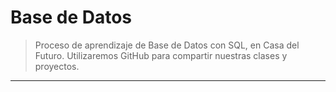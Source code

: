 Base de Datos
=============
> Proceso de aprendizaje de Base de Datos con SQL, en Casa del Futuro.
> Utilizaremos GitHub para compartir nuestras clases y proyectos.
-----------------------------------------------------------------
